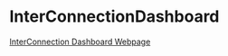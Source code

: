 # InterConnectionDashboard

<a href="https://lquan02.github.io/InterConnectionDashboard/">InterConnection Dashboard Webpage</a>

